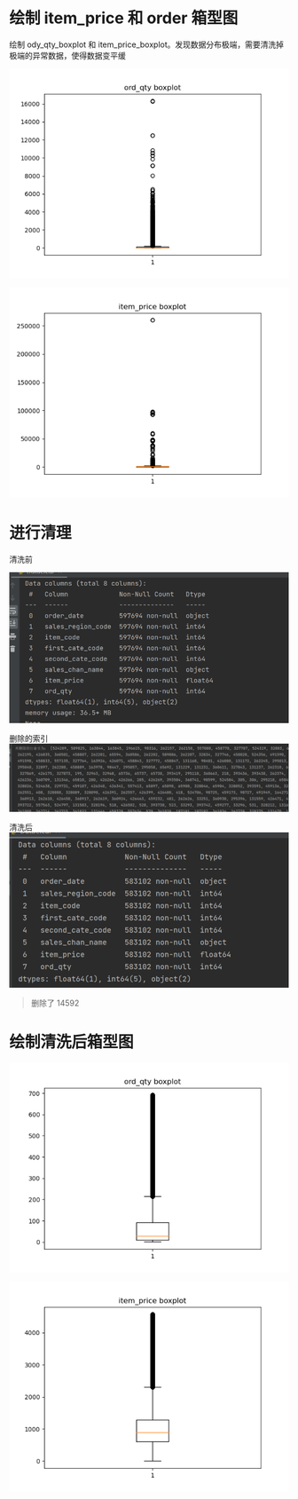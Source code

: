 # 绘制 item_price 和 order 箱型图
绘制 ody_qty_boxplot 和 item_price_boxplot。发现数据分布极端，需要清洗掉极端的异常数据，使得数据变平缓

![](assets/Pasted%20image%2020230418182731.png)

![](assets/Pasted%20image%2020230418182818.png)

# 进行清理
清洗前

![](assets/Pasted%20image%2020230418185751.png)

删除的索引
![](assets/Pasted%20image%2020230418185809.png)

清洗后
![](assets/Pasted%20image%2020230418185819.png)
> 删除了 14592

# 绘制清洗后箱型图

![](assets/Pasted%20image%2020230418190034.png)

![](assets/Pasted%20image%2020230418190042.png)
